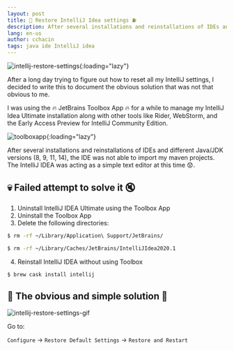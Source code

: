 ```yaml
---
layout: post
title: 🔌 Restore IntelliJ Idea settings ⛽
description: After several installations and reinstallations of IDEs and different Java/JDK versions (8, 9, 11, 14), the IDE was not able to import my maven projects. The IntelliJ IDEA was acting as a simple text editor at this time 😟.
lang: en-us
author: cchacin
tags: java ide IntelliJ idea
---
```


![intellij-restore-settings](https://carloschac.in/public/images/intellij-restore-settings.png){:loading="lazy"}

After a long day trying to figure out how to reset all my IntelliJ settings, I decided to write this to document the obvious solution that was not that obvious to me.

I was using the 🔥 JetBrains Toolbox App 🔥 for a while to manage my IntelliJ Idea Ultimate installation along with other tools like Rider, WebStorm, and the Early Access Preview for IntelliJ Community Edition.

![toolboxapp](https://carloschac.in/public/images/toolbox-app.png){:loading="lazy"}

After several installations and reinstallations of IDEs and different Java/JDK versions (8, 9, 11, 14), the IDE was not able to import my maven projects. The IntelliJ IDEA was acting as a simple text editor at this time 😟.

<!-- more -->

## 💀 Failed attempt to solve it 🔇

1. Uninstall IntelliJ IDEA Ultimate using the Toolbox App
2. Uninstall the Toolbox App
3. Delete the following directories:

```bash
$ rm -rf ~/Library/Application\ Support/JetBrains/
```

```bash
$ rm -rf ~/Library/Caches/JetBrains/IntelliJIdea2020.1
```

4. Reinstall IntelliJ IDEA without using Toolbox

```bash
$ brew cask install intellij
```

## 💊 The obvious and simple solution 🍏

![intellij-restore-settings-gif](https://carloschac.in/public/images/intellij-restore-settings.gif)

Go to:

`Configure` -> `Restore Default Settings` -> `Restore and Restart`
